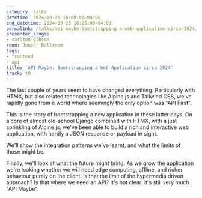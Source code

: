 ```yaml
---
category: talks
datetime: 2024-09-25 16:00:00-04:00
end_datetime: 2024-09-25 16:25:00-04:00
permalink: /talks/api-maybe-bootstrapping-a-web-application-circa-2024/
presenter_slugs:
- carlton-gibson
room: Junior Ballroom
tags:
- frontend
- api
title: 'API Maybe: Bootstrapping a Web Application circa 2024'
track: t0
---
```


The last couple of years seem to have changed everything. Particularly with HTMX, but also related technologies like Alpine.js and Tailwind CSS, we've rapidly gone from a world where seemingly the only option was "API First".

This is the story of bootstrapping a new application in these latter days. On a core of almost old-school Django combined with HTMX, with a just sprinkling of Alpine.js, we've been able to build a rich and interactive web application, with hardly a JSON response or payload in sight.

We'll show the integration patterns we've learnt, and what the limits of those might be.

Finally, we'll look at what the future might bring. As we grow the application we're looking whether we will need edge computing, offline, and richer behaviour purely on the client. Is that the limit of the hypermedia driven approach? Is that where we need an API? It's not clear: it's still very much "API Maybe".